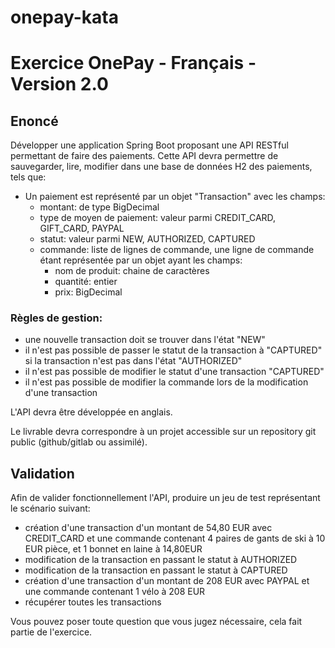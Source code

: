 # onepay-kata
# Exercice OnePay - Français - Version 2.0

## Enoncé

Développer une application Spring Boot proposant une API RESTful permettant de faire des paiements.
Cette API devra permettre de sauvegarder, lire, modifier dans une base de données H2 des paiements, tels que:

- Un paiement est représenté par un objet "Transaction" avec les champs:
  - montant: de type BigDecimal
  - type de moyen de paiement: valeur parmi CREDIT_CARD, GIFT_CARD, PAYPAL
  - statut: valeur parmi NEW, AUTHORIZED, CAPTURED
  - commande: liste de lignes de commande, une ligne de commande étant représentée par un objet ayant les champs:
    - nom de produit: chaine de caractères
    - quantité: entier
    - prix: BigDecimal

### Règles de gestion:
- une nouvelle transaction doit se trouver dans l'état "NEW"
- il n'est pas possible de passer le statut de la transaction à "CAPTURED" si la transaction n'est pas dans l'état "AUTHORIZED"
- il n'est pas possible de modifier le statut d'une transaction "CAPTURED"
- il n'est pas possible de modifier la commande lors de la modification d'une transaction


L'API devra être développée en anglais.

Le livrable devra correspondre à un projet accessible sur un repository git public (github/gitlab ou assimilé).

## Validation

Afin de valider fonctionnellement l'API, produire un jeu de test représentant le scénario suivant:
- création d'une transaction d'un montant de 54,80 EUR avec CREDIT_CARD et une commande contenant 4 paires de gants de ski à 10 EUR pièce, et 1 bonnet en laine à 14,80EUR
- modification de la transaction en passant le statut à AUTHORIZED
- modification de la transaction en passant le statut à CAPTURED
- création d'une transaction d'un montant de 208 EUR avec PAYPAL et une commande contenant 1 vélo à 208 EUR
- récupérer toutes les transactions


Vous pouvez poser toute question que vous jugez nécessaire, cela fait partie de l'exercice.

